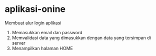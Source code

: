 # aplikasi-onine
Membuat alur login aplikasi

1. Memasukkan email dan password
2. Memvalidasi data yang dimasukkan dengan data yang tersimpan di server
3. Menampilkan halaman HOME
